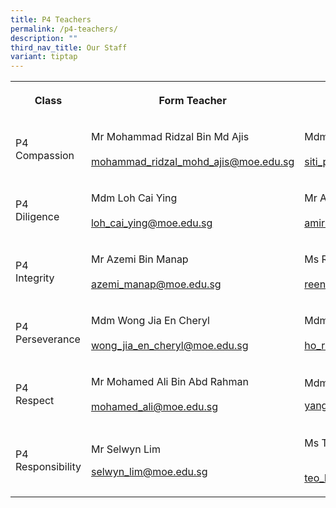 ```yaml
---
title: P4 Teachers
permalink: /p4-teachers/
description: ""
third_nav_title: Our Staff
variant: tiptap
---
```

<table style="minWidth: 75px">
<colgroup>
<col>
<col>
<col>
</colgroup>
<tbody>
<tr>
<th rowspan="1" colspan="1">
<p><strong>Class</strong>
</p>
</th>
<th rowspan="1" colspan="1">
<p><strong>Form Teacher</strong>
</p>
</th>
<th rowspan="1" colspan="1">
<p><strong>Form Teacher</strong>
</p>
</th>
</tr>
<tr>
<td rowspan="1" colspan="1">
<p>P4
<br>Compassion</p>
</td>
<td rowspan="1" colspan="1">
<p>Mr Mohammad Ridzal Bin Md Ajis
<br>
<br><a href="mailto:mohammad_ridzal_mohd_ajis@moe.edu.sg" rel="noopener noreferrer nofollow" target="_blank">mohammad_ridzal_mohd_ajis@moe.edu.sg</a>
</p>
</td>
<td rowspan="1" colspan="1">
<p>Mdm Siti Patimah Bte Abd Razak
<br>
<br><a href="mailto:siti_patimah@moe.edu.sg" rel="noopener noreferrer nofollow" target="_blank">siti_patimah@moe.edu.sg</a>
</p>
</td>
</tr>
<tr>
<td rowspan="1" colspan="1">
<p>P4
<br>Diligence</p>
</td>
<td rowspan="1" colspan="1">
<p>Mdm Loh Cai Ying
<br>
<br><a href="mailto:loh_cai_ying@moe.edu.sg" rel="noopener noreferrer nofollow" target="_blank">loh_cai_ying@moe.edu.sg</a>
</p>
</td>
<td rowspan="1" colspan="1">
<p>Mr Amirul Hakim Bin Zailanee
<br>
<br><a href="mailto:amirul_hakim_zailanee@moe.edu.sg" rel="noopener noreferrer nofollow" target="_blank">amirul_hakim_zailanee@moe.edu.sg</a>
</p>
</td>
</tr>
<tr>
<td rowspan="1" colspan="1">
<p>P4
<br>Integrity</p>
</td>
<td rowspan="1" colspan="1">
<p>Mr Azemi Bin Manap
<br>
<br><a href="mailto:azemi_manap@moe.edu.sg" rel="noopener noreferrer nofollow" target="_blank">azemi_manap@moe.edu.sg</a>
</p>
</td>
<td rowspan="1" colspan="1">
<p>Ms Reena Shukla d/o Prempal Shukal
<br>
<br><a href="mailto:reena_shukla_prempal_shukal@moe.edu.sg" rel="noopener noreferrer nofollow" target="_blank">reena_shukla_prempal_shukal@moe.edu.sg</a>
</p>
</td>
</tr>
<tr>
<td rowspan="1" colspan="1">
<p>P4
<br>Perseverance</p>
</td>
<td rowspan="1" colspan="1">
<p>Mdm Wong Jia En Cheryl
<br>
<br><a href="mailto:wong_jia_en_cheryl@moe.edu.sg" rel="noopener noreferrer nofollow" target="_blank">wong_jia_en_cheryl@moe.edu.sg</a>
</p>
</td>
<td rowspan="1" colspan="1">
<p>Mdm Ho Ruo Lin Doreen
<br>
<br><a href="mailto:ho_ruo_lin_doreen@moe.edu.sg" rel="noopener noreferrer nofollow" target="_blank">ho_ruo_lin_doreen@moe.edu.sg</a>
</p>
</td>
</tr>
<tr>
<td rowspan="1" colspan="1">
<p>P4
<br>Respect</p>
</td>
<td rowspan="1" colspan="1">
<p>Mr Mohamed Ali Bin Abd Rahman
<br>
<br><a href="mailto:mohamed_ali@moe.edu.sg" rel="noopener noreferrer nofollow" target="_blank">mohamed_ali@moe.edu.sg</a>
</p>
</td>
<td rowspan="1" colspan="1">
<p>Mdm Yang Shiya</p>
<p></p>
<p><a href="mailto:yang_shiya@moe.edu.sg" rel="noopener noreferrer nofollow" target="_blank">yang_shiya@moe.edu.sg</a>
</p>
</td>
</tr>
<tr>
<td rowspan="1" colspan="1">
<p>P4
<br>Responsibility</p>
</td>
<td rowspan="1" colspan="1">
<p>Mr Selwyn Lim</p>
<p></p>
<p><a href="mailto:selwyn_lim@moe.edu.sg" rel="noopener noreferrer nofollow" target="_blank">selwyn_lim@moe.edu.sg</a>
</p>
</td>
<td rowspan="1" colspan="1">
<p>Ms Teo Kai Ling</p>
<p>
<br><a href="mailto:teo_kai_ling@moe.edu.sg" rel="noopener noreferrer nofollow" target="_blank">teo_kai_ling@moe.edu.sg</a>
</p>
</td>
</tr>
</tbody>
</table>
<p></p>